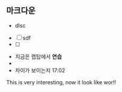 ## 마크다운
- dlsc
- [ ] sdf
- [ ] 
- 지금은 랩탑에서 **연습**
- 
- 차이가 보이는지 17:02

This is very interesting, now it look like wor!!


 